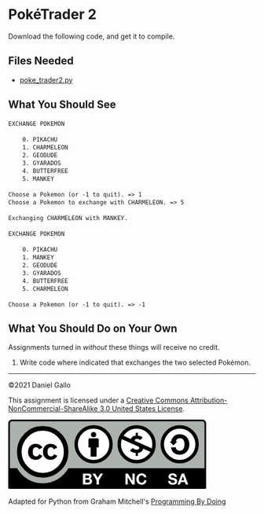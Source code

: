 # PokéTrader 2


Download the following code, and get it to compile.


## Files Needed


* [poke_trader2.py](../_static/examples/poke_trader2.py)


What You Should See
-------------------
```
EXCHANGE POKEMON

    0. PIKACHU
    1. CHARMELEON
    2. GEODUDE
    3. GYARADOS
    4. BUTTERFREE
    5. MANKEY

Choose a Pokemon (or -1 to quit). => 1
Choose a Pokemon to exchange with CHARMELEON. => 5

Exchanging CHARMELEON with MANKEY.

EXCHANGE POKEMON

    0. PIKACHU
    1. MANKEY
    2. GEODUDE
    3. GYARADOS
    4. BUTTERFREE
    5. CHARMELEON

Choose a Pokemon (or -1 to quit). => -1

```

What You Should Do on Your Own
------------------------------
Assignments turned in *without* these things will receive
no credit.

1. Write code where indicated that exchanges the two  selected Pokémon.


---


©2021 Daniel Gallo


This assignment is licensed under a
[Creative Commons Attribution-NonCommercial-ShareAlike 3.0 United States License](https://creativecommons.org/licenses/by-nc-sa/3.0/us/deed.en_US).  

![Creative Commons License](images/by-nc-sa.png)





Adapted for Python from Graham Mitchell's [Programming By Doing](https://programmingbydoing.com/)